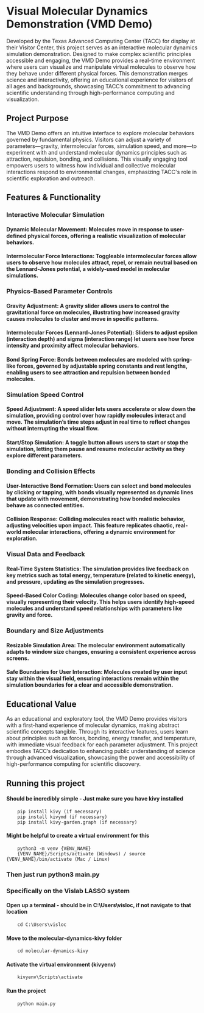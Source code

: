 # Visual Molecular Dynamics Demonstration (VMD Demo)

Developed by the Texas Advanced Computing Center (TACC) for display at their Visitor Center, this project serves as an interactive molecular dynamics simulation demonstration. Designed to make complex scientific principles accessible and engaging, the VMD Demo provides a real-time environment where users can visualize and manipulate virtual molecules to observe how they behave under different physical forces. This demonstration merges science and interactivity, offering an educational experience for visitors of all ages and backgrounds, showcasing TACC’s commitment to advancing scientific understanding through high-performance computing and visualization.

## Project Purpose

The VMD Demo offers an intuitive interface to explore molecular behaviors governed by fundamental physics. Visitors can adjust a variety of parameters—gravity, intermolecular forces, simulation speed, and more—to experiment with and understand molecular dynamics principles such as attraction, repulsion, bonding, and collisions. This visually engaging tool empowers users to witness how individual and collective molecular interactions respond to environmental changes, emphasizing TACC's role in scientific exploration and outreach.

## Features & Functionality

### Interactive Molecular Simulation

#### Dynamic Molecular Movement: Molecules move in response to user-defined physical forces, offering a realistic visualization of molecular behaviors.
#### Intermolecular Force Interactions: Toggleable intermolecular forces allow users to observe how molecules attract, repel, or remain neutral based on the Lennard-Jones potential, a widely-used model in molecular simulations.

### Physics-Based Parameter Controls

#### Gravity Adjustment: A gravity slider allows users to control the gravitational force on molecules, illustrating how increased gravity causes molecules to cluster and move in specific patterns.
#### Intermolecular Forces (Lennard-Jones Potential): Sliders to adjust epsilon (interaction depth) and sigma (interaction range) let users see how force intensity and proximity affect molecular behaviors.
#### Bond Spring Force: Bonds between molecules are modeled with spring-like forces, governed by adjustable spring constants and rest lengths, enabling users to see attraction and repulsion between bonded molecules.

### Simulation Speed Control

#### Speed Adjustment: A speed slider lets users accelerate or slow down the simulation, providing control over how rapidly molecules interact and move. The simulation’s time steps adjust in real time to reflect changes without interrupting the visual flow.
#### Start/Stop Simulation: A toggle button allows users to start or stop the simulation, letting them pause and resume molecular activity as they explore different parameters.

### Bonding and Collision Effects

#### User-Interactive Bond Formation: Users can select and bond molecules by clicking or tapping, with bonds visually represented as dynamic lines that update with movement, demonstrating how bonded molecules behave as connected entities.
#### Collision Response: Colliding molecules react with realistic behavior, adjusting velocities upon impact. This feature replicates chaotic, real-world molecular interactions, offering a dynamic environment for exploration.

### Visual Data and Feedback

#### Real-Time System Statistics: The simulation provides live feedback on key metrics such as total energy, temperature (related to kinetic energy), and pressure, updating as the simulation progresses.
#### Speed-Based Color Coding: Molecules change color based on speed, visually representing their velocity. This helps users identify high-speed molecules and understand speed relationships with parameters like gravity and force.

### Boundary and Size Adjustments

#### Resizable Simulation Area: The molecular environment automatically adapts to window size changes, ensuring a consistent experience across screens.
#### Safe Boundaries for User Interaction: Molecules created by user input stay within the visual field, ensuring interactions remain within the simulation boundaries for a clear and accessible demonstration.

## Educational Value
As an educational and exploratory tool, the VMD Demo provides visitors with a first-hand experience of molecular dynamics, making abstract scientific concepts tangible. Through its interactive features, users learn about principles such as forces, bonding, energy transfer, and temperature, with immediate visual feedback for each parameter adjustment. This project embodies TACC’s dedication to enhancing public understanding of science through advanced visualization, showcasing the power and accessibility of high-performance computing for scientific discovery.


## Running this project

#### Should be incredibly simple - Just make sure you have kivy installed
        pip install kivy (if necessary)
        pip install kivymd (if necessary)
        pip install kivy-garden.graph (if necessary)
#### Might be helpful to create a virtual environment for this 
        python3 -m venv {VENV_NAME}
        {VENV_NAME}/Scripts/activate (Windows) / source {VENV_NAME}/bin/activate (Mac / Linux)

### Then just run python3 main.py


### Specifically on the Vislab LASSO system

#### Open up a terminal - should be in C:\Users\visloc, if not navigate to that location
        cd C:\Users\visloc
#### Move to the molecular-dynamics-kivy folder
        cd molecular-dynamics-kivy
#### Activate the virtual environment (kivyenv)
        kivyenv\Scripts\activate
#### Run the project
        python main.py